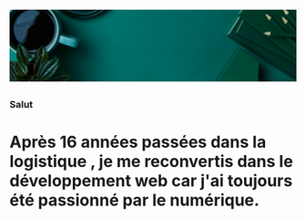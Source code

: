 #  ![christiantheobald](https://github.com/christiantheobald/christiantheobald/blob/main/Green%20and%20Orange%20Health%20and%20Wellness%20LinkedIn%20Banner.png)
### Salut
# Après 16 années passées dans la logistique , je me reconvertis dans le développement web car j'ai toujours été passionné par le numérique.
